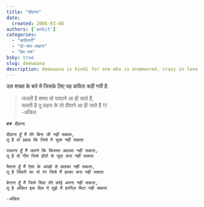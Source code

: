 ```yaml
---
title: "दीवाना"
date: 
  created: 2006-03-08
authors: ['ankit']
categories: 
  - "कवितायेँ"
  - "दो-चार-लाइना"
  - "प्रेम-रस"
bsky: true
slug: deewaana
description: deewaana is hindi for one who is enamoured, crazy in love
---
```


उस शख्स के बारे में जिसके लिए यह कविता कही गयी है:

> जलती है शम्मा तो परवाने आ ही जाते हैं,  
> चलती है तू लहरा के तो दीवाने आ ही जाते हैं !!!  
> -अंकित

```poem
## दीवाना

दीवाना हूँ मैं तेरे बिना जीं नहीं सकता,  
तू है वो ख़्वाब कि जिसे में भुला नहीं सकता  

परवाना हूँ मैं जलने कि किस्मत बदलवा नहीं सकता,  
तू है वो गीत जिसे होंठों से जुदा करा नहीं सकता  

पैमाना हूँ मैं ऐसा के आंखों से छलका नहीं सकता,  
तू है जिंदगी का वो रंग जिसे मैं हल्का करा नहीं सकता  

बेगाना हूँ मैं जिसे सिवा तेरे कोई अपना नहीं सकता,  
तू है अंकित इस दिल में तुझे मैं हरगिज़ मिटा नही सकता  

-अंकित
```